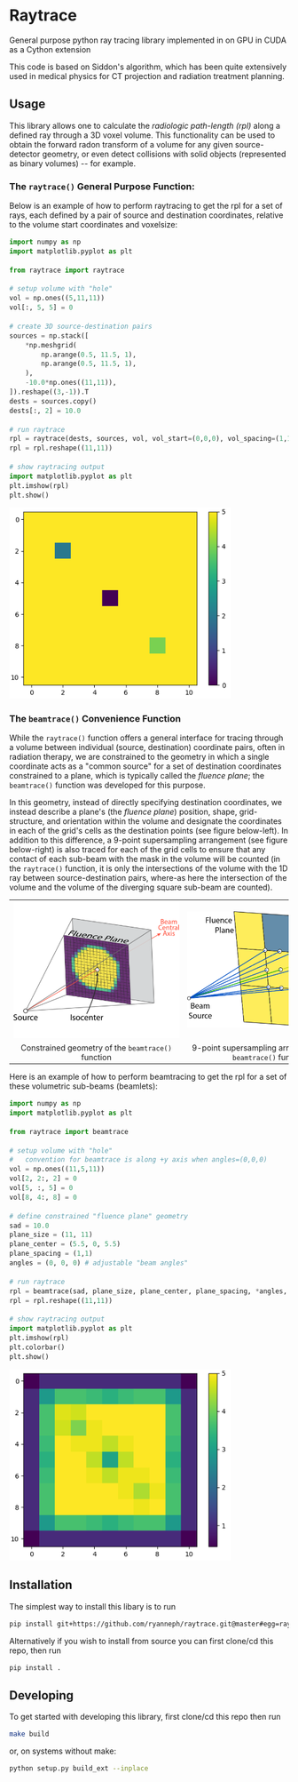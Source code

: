 # Raytrace
General purpose python ray tracing library implemented in on GPU in CUDA as a Cython extension

This code is based on Siddon's algorithm, which has been quite extensively used in medical physics for CT projection and radiation treatment planning.

## Usage
This library allows one to calculate the _radiologic path-length (rpl)_ along a defined ray through a 3D voxel volume. This functionality can be used to obtain the forward radon transform of a volume for any given source-detector geometry, or even detect collisions with solid objects (represented as binary volumes) -- for example.

### The `raytrace()` General Purpose Function:
Below is an example of how to perform raytracing to get the rpl for a set of rays, each defined by a pair of source and destination coordinates, relative to the volume start coordinates and voxelsize:
```python
import numpy as np
import matplotlib.pyplot as plt

from raytrace import raytrace

# setup volume with "hole"
vol = np.ones((5,11,11))
vol[:, 5, 5] = 0

# create 3D source-destination pairs
sources = np.stack([
    *np.meshgrid(
        np.arange(0.5, 11.5, 1),
        np.arange(0.5, 11.5, 1),
    ),
    -10.0*np.ones((11,11)),
]).reshape((3,-1)).T
dests = sources.copy()
dests[:, 2] = 10.0

# run raytrace
rpl = raytrace(dests, sources, vol, vol_start=(0,0,0), vol_spacing=(1,1,1))
rpl = rpl.reshape((11,11))

# show raytracing output
import matplotlib.pyplot as plt
plt.imshow(rpl)
plt.show()
```
<img src="assets/raytrace_demo.png" style="max-width:400px" />

### The `beamtrace()` Convenience Function
While the `raytrace()` function offers a general interface for tracing through a volume between individual (source, destination) coordinate pairs, often in radiation therapy, we are constrained to the geometry in which a single coordinate acts as a "common source" for a set of destination coordinates constrained to a plane, which is typically called the _fluence plane_; the `beamtrace()` function was developed for this purpose.

In this geometry, instead of directly specifying destination coordinates, we instead describe a plane's (the _fluence plane_) position, shape, grid-structure, and orientation within the volume and designate the coordinates in each of the grid's cells as the destination points (see figure below-left). In addition to this difference, a 9-point supersampling arrangement (see figure below-right) is also traced for each of the grid cells to ensure that any contact of each sub-beam with the mask in the volume will be counted (in the `raytrace()` function, it is only the intersections of the volume with the 1D ray between source-destination pairs, where-as here the intersection of the volume and the volume of the diverging square sub-beam are counted).

<table style='text-align:center'>
  <tr>
    <td>
      <img src="assets/beamtrace_geometry.png" style="max-width:300px" />
    </td>
    <td>
      <img src="assets/beamtrace_supersample.png" style="max-width:300px" />
    </td>
  </tr>
  <tr>
    <td>Constrained geometry of the <code>beamtrace()</code> function</td>
    <td style='word-wrap:break-word'>9-point supersampling arrangement of the <code>beamtrace()</code> function</td>
  </tr>
</table>

Here is an example of how to perform beamtracing to get the rpl for a set of these volumetric sub-beams (beamlets):
```python
import numpy as np
import matplotlib.pyplot as plt

from raytrace import beamtrace

# setup volume with "hole"
#   convention for beamtrace is along +y axis when angles=(0,0,0)
vol = np.ones((11,5,11))
vol[2, 2:, 2] = 0
vol[5, :, 5] = 0
vol[8, 4:, 8] = 0

# define constrained "fluence plane" geometry
sad = 10.0
plane_size = (11, 11)
plane_center = (5.5, 0, 5.5)
plane_spacing = (1,1)
angles = (0, 0, 0) # adjustable "beam angles"

# run raytrace
rpl = beamtrace(sad, plane_size, plane_center, plane_spacing, *angles, vol, vol_start=(0,0,0), vol_spacing=(1,1,1))
rpl = rpl.reshape((11,11))

# show raytracing output
import matplotlib.pyplot as plt
plt.imshow(rpl)
plt.colorbar()
plt.show()
```
<img src="assets/beamtrace_demo.png" style="max-width:400px" />

## Installation
The simplest way to install this libary is to run 
```sh
pip install git+https://github.com/ryanneph/raytrace.git@master#egg=raytrace
```

Alternatively if you wish to install from source you can first clone/cd this repo, then run
```sh
pip install .
```

## Developing
To get started with developing this library, first clone/cd this repo then run
```sh
make build
```
or, on systems without make:
```sh
python setup.py build_ext --inplace
```
